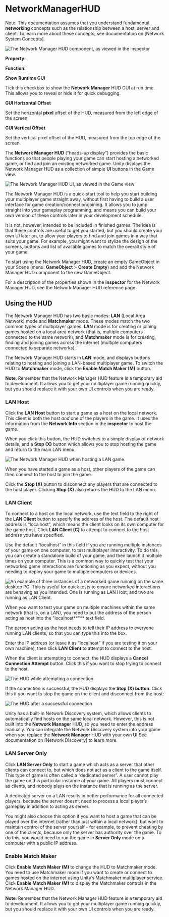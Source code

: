 # NetworkManagerHUD

Note: This documentation assumes that you understand fundamental **networking**
concepts such as the relationship between a host, server and client. To learn
more about these concepts, see documentation on [Network System
Concepts].

![The Network Manager HUD component, as viewed in the inspector](https.com/uploads/Main/NetworkManagerHUDComponent.png)

**Property:**

**Function:**

**Show Runtime GUI**

Tick this checkbox to show the **Network Manager** HUD GUI at run time. This
allows you to reveal or hide it for quick debugging.

**GUI Horizontal Offset**

Set the horizontal **pixel** offset of the HUD, measured from the left edge of
the screen.

**GUI Vertical Offset**

Set the vertical pixel offset of the HUD, measured from the top edge of the
screen.

The **Network Manager HUD** (“heads-up display”) provides the basic functions so
that people playing your game can start hosting a networked game, or find and
join an existing networked game. Unity displays the Network Manager HUD as a
collection of simple **UI** buttons in the Game view.

![The Network Manager HUD UI, as viewed in the Game view](https://docs.unity3d.com/uploads/Main/NetworkManagerHUDUI.png)

The Network Manager HUD is a quick-start tool to help you start building your
multiplayer game straight away, without first having to build a user interface
for game creation/connection/joining. It allows you to jump straight into your
gameplay programming, and means you can build your own version of these controls
later in your development schedule.

It is not, however, intended to be included in finished games. The idea is that
these controls are useful to get you started, but you should create your own UI
later on, to allow your players to find and join games in a way that suits your
game. For example, you might want to stylize the design of the screens, buttons
and list of available games to match the overall style of your game.

To start using the Network Manager HUD, create an empty GameObject in your Scene
(menu: **GameObject** \> **Create Empty**) and add the Network Manager HUD
component to the new GameObject.

For a description of the properties shown in the **inspector** for the Network
Manager HUD, see the Network Manager HUD reference page.

## Using the HUD

The Network Manager HUD has two basic modes: **LAN** (Local Area Network) mode
and **Matchmaker** mode. These modes match the two common types of multiplayer
games. **LAN** mode is for creating or joining games hosted on a local area
network (that is, multiple computers connected to the same network), and
**Matchmaker** mode is for creating, finding and joining games across the
internet (multiple computers connected to separate networks).

The Network Manager HUD starts in **LAN** mode, and displays buttons relating to
hosting and joining a LAN-based multiplayer game. To switch the HUD to
**Matchmaker** mode, click the **Enable Match Maker (M)** button.

**Note**: Remember that the Network Manager HUD feature is a temporary aid to
development. It allows you to get your multiplayer game running quickly, but you
should replace it with your own UI controls when you are ready.

### LAN Host

Click the **LAN Host** button to start a game as a host on the local network.
This client is both the host *and* one of the players in the game. It uses the
information from the **Network Info** section in the **inspector** to host the
game.

When you click this button, the HUD switches to a simple display of network
details, and a **Stop (X)** button which allows you to stop hosting the game and
return to the main LAN menu.

![The Network Manager HUD when hosting a LAN game.](https://docs.unity3d.com/uploads/Main/NetworkManagerHUDHostingLAN.png)

When you have started a game as a host, other players of the game can then
connect to the host to join the game.

Click the **Stop (X)** button to disconnect any players that are connected to
the host player. Clicking **Stop (X)** also returns the HUD to the LAN menu.

### LAN Client

To connect to a host on the local network, use the text field to the right of
the **LAN Client** button to specify the address of the host. The default host
address is “localhost”, which means the client looks on its own computer for the
game host. Click **LAN Client (C)** to attempt to connect to the host address
you have specified.

Use the default “localhost” in this field if you are running multiple instances
of your game on one computer, to test multiplayer interactivity. To do this, you
can create a standalone build of your game, and then launch it multiple times on
your computer. This is a common way to quickly test that your networked game
interactions are functioning as you expect, without you needing to deploy your
game to multiple computers or devices.

![An example of three instances of a networked game running on the same desktop PC. This is useful for quick tests to ensure networked interactions are behaving as you intended. One is running as LAN Host, and two are running as LAN Client.](https://docs.unity3d.com/uploads/Main/NetworkGame3Instances.jpg)

When you want to test your game on multiple machines within the same network
(that is, on a LAN), you need to put the address of the person acting as host
into the "localhost**"** text field.

The person acting as the host needs to tell their IP address to everyone running
LAN clients, so that you can type this into the box.

Enter the IP address (or leave it as “localhost” if you are testing it on your
own machine), then click **LAN Client** to attempt to connect to the host.

When the client is attempting to connect, the HUD displays a **Cancel Connection
Attempt** button. Click this if you want to stop trying to connect to the host.

![The HUD while attempting a connection](https://docs.unity3d.com/uploads/Main/NetworkManagerHUDConnectionAttempt.png)

If the connection is successful, the HUD displays the **Stop (X) button**. Click
this if you want to stop the game on the client and disconnect from the host:

![The HUD after a successful connection](https://docs.unity3d.com/uploads/Main/NetworkManagerHUDConnected.png)

Unity has a built-in Network Discovery system, which allows clients to
automatically find hosts on the same local network. However, this is not built
into the **Network Manager** HUD, so you need to enter the address manually. You
can integrate the Network Discovery system into your game when you replace the
**Network Manager** HUD with your own **UI** See documentation on [Network
Discovery] to learn more.

### LAN Server Only

Click **LAN Server Only** to start a game which acts as a server that other
clients can connect to, but which does not act as a client to the game itself.
This type of game is often called a “dedicated server”. A user cannot play the
game on this particular instance of your game. All players must connect as
clients, and nobody plays on the instance that is running as the server.

A dedicated server on a LAN results in better performance for all connected
players, because the server doesn’t need to process a local player’s gameplay in
addition to acting as server.

You might also choose this option if you want to host a game that can be played
over the internet (rather than just within a local network), but want to
maintain control of the server yourself - for example, to prevent cheating by
one of the clients, because only the server has authority over the game. To do
this, you would need to run the game in **Server Only** mode on a computer with
a public IP address.

### Enable Match Maker

Click **Enable Match Maker (M)** to change the HUD to Matchmaker mode. You need
to use Matchmaker mode if you want to create or connect to games hosted on the
internet using Unity’s Matchmaker multiplayer service. Click **Enable Match
Maker (M)** to display the Matchmaker controls in the Network Manager HUD.

**Note**: Remember that the Network Manager HUD feature is a temporary aid to
development. It allows you to get your multiplayer game running quickly, but you
should replace it with your own UI controls when you are ready.
